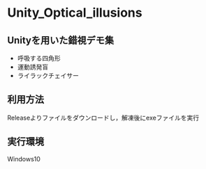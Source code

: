 # Unity_Optical_illusions

## Unityを用いた錯視デモ集
- 呼吸する四角形
- 運動誘発盲
- ライラックチェイサー

## 利用方法
Releaseよりファイルをダウンロードし，解凍後にexeファイルを実行

## 実行環境
Windows10
